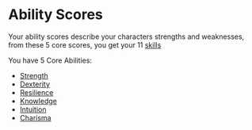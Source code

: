 # Ability Scores

Your ability scores describe your characters strengths and weaknesses, from these 5 core scores, you get your 11 [skills](skills.md)

You have 5 Core Abilities: 
- [Strength](strength.md)
- [Dexterity](dexterity.md)
- [Resilience](resilience.md)
- [Knowledge](knowledge.md)
- [Intuition](intuition.md)
- [Charisma](charisma.md)